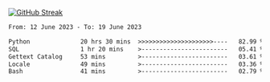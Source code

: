 [![GitHub Streak](https://streak-stats.demolab.com?user=renren-017&theme=sea&hide_border=true&background=DD272700)](https://git.io/streak-stats)

<!--START_SECTION:waka-->

```txt
From: 12 June 2023 - To: 19 June 2023

Python              20 hrs 30 mins  >>>>>>>>>>>>>>>>>>>>>----   82.99 %
SQL                 1 hr 20 mins    >------------------------   05.41 %
Gettext Catalog     53 mins         >------------------------   03.61 %
Locale              49 mins         >------------------------   03.36 %
Bash                41 mins         >------------------------   02.79 %
```

<!--END_SECTION:waka-->
